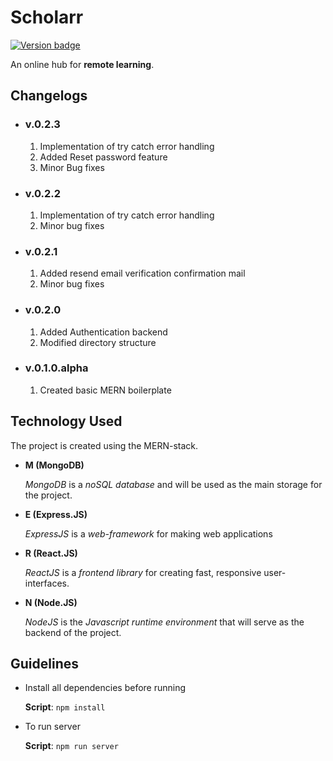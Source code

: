 # Scholarr

[![Version badge](https://img.shields.io/badge/Version-v.0.2.3-green.svg)](https://shields.io/)

An online hub for **remote learning**.

## Changelogs

-   ### v.0.2.3

    1. Implementation of try catch error handling
    2. Added Reset password feature
    3. Minor Bug fixes

-   ### v.0.2.2

    1. Implementation of try catch error handling
    2. Minor bug fixes

-   ### v.0.2.1

    1. Added resend email verification confirmation mail
    2. Minor bug fixes

-   ### v.0.2.0

    1. Added Authentication backend
    2. Modified directory structure

-   ### v.0.1.0.alpha
    1. Created basic MERN boilerplate

## Technology Used

The project is created using the MERN-stack.

-   **M (MongoDB)**

    _MongoDB_ is a _noSQL database_ and will be used as the main storage for the project.

-   **E (Express.JS)**

    _ExpressJS_ is a _web-framework_ for making web applications

-   **R (React.JS)**

    _ReactJS_ is a _frontend library_ for creating fast, responsive user-interfaces.

-   **N (Node.JS)**

    _NodeJS_ is the _Javascript runtime environment_ that will serve as the backend of the project.

## Guidelines

-   Install all dependencies before running

    **Script**: `npm install`

-   To run server

    **Script**: `npm run server`
